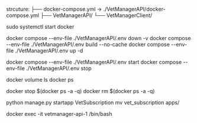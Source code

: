 strcuture:
├── docker-compose.yml -> ./VetManagerAPI/docker-compose.yml
├── VetManagerAPI/
└── VetManagerClient/


sudo systemctl start docker

docker compose --env-file ./VetManagerAPI/.env down -v
docker compose  --env-file ./VetManagerAPI/.env  build --no-cache
docker compose  --env-file ./VetManagerAPI/.env  up -d


docker compose --env-file ./VetManagerAPI/.env start
docker compose --env-file ./VetManagerAPI/.env stop

docker volume ls
docker ps

docker stop $(docker ps -a -q)
docker rm $(docker ps -a -q)  

python manage.py startapp VetSubscription
mv vet_subscription apps/

docker exec -it vetmanager-api-1 /bin/bash










